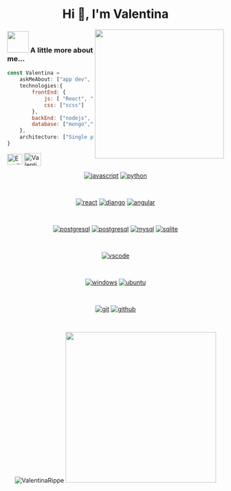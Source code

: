 <h1 align="center">Hi 👋, I'm Valentina</h1>
<img src="https://user-images.githubusercontent.com/94970159/165605188-7bb81344-a1ae-4c2a-a992-a3e9ab8666e3.svg" width="300" align='right'>

### <img src="https://media.giphy.com/media/VgCDAzcKvsR6OM0uWg/giphy.gif" width="50"> A little more about me...  

```javascript
const Valentina = 
    askMeAbout: ["app dev", "web dev", "tech", "game"],
    technologies:{
        frontEnd: {
            js: [ "React", "Angular"],
            css: ["scss"]
        },
        backEnd: ["nodejs", "express", "python"],
        database: ["mongo","mySql"]
    },
    architecture: ["Single page applications"],
}
```
<p align="left">
<a href="mailto:lauravalentina200102@gmail.com" target="blank"><img align="center" alt="Email" src="https://user-images.githubusercontent.com/5141132/50740364-7ea80880-1217-11e9-8faf-2348e31beedd.png" height="25" width="35" ></a>
<a href="https://www.linkedin.com/in/valentina-rippe/" target="blank"><img align="center" src="https://raw.githubusercontent.com/rahuldkjain/github-profile-readme-generator/master/src/images/icons/Social/linked-in-alt.svg" alt="Valentina Rippe" height="30" width="40" /></a>
</p>

<p align="center">
<a href="https://github.com/ValentinaRippe"><img src="https://img.shields.io/badge/JS-f5f542.svg?style=for-the-badge&logo=javascript&logoColor=f5f542&labelColor=ffffff" alt="javascript"></a>
<a href="https://github.com/ValentinaRippe"><img src="https://img.shields.io/badge/python-0768a8.svg?style=for-the-badge&logo=python&logoColor=0768a8&labelColor=ffffff" alt="python"></a>
</p><br>

<p align="center">					    
<a href="https://github.com/ValentinaRippe"><img src="https://img.shields.io/badge/react-61DAFB.svg?style=for-the-badge&logo=react&logoColor=61DAFB&labelColor=ffffff" alt="react"></a>
<a href="https://github.com/ValentinaRippe"><img src="https://img.shields.io/badge/django-47474f.svg?style=for-the-badge&logo=django&logoColor=black&labelColor=ffffff" alt="django"></a>
<a href="https://github.com/ValentinaRippe"><img src="https://img.shields.io/badge/angular-red.svg?style=for-the-badge&logo=angular&logoColor=red&labelColor=ffffff" alt="angular"></a>
</p><br>

<p align="center">
 <a href="https://github.com/ValentinaRippe"><img src="https://img.shields.io/badge/mongodb-589636.svg?style=for-the-badge&logo=mongodb&logoColor=589636&labelColor=ffffff" alt="postgresql"></a>
<a href="https://github.com/ValentinaRippe"><img src="https://img.shields.io/badge/postgresql-6566ba.svg?style=for-the-badge&logo=postgresql&logoColor=6566ba&labelColor=ffffff" alt="postgresql"></a>
<a href="https://github.com/ValentinaRippe"><img src="https://img.shields.io/badge/mysql-3aabe8.svg?style=for-the-badge&logo=mysql&logoColor=3aabe8&labelColor=ffffff" alt="mysql"></a>
<a href="https://github.com/ValentinaRippe"><img src="https://img.shields.io/badge/sqlite-1daede.svg?style=for-the-badge&logo=sqlite&logoColor=1daede&labelColor=ffffff" alt="sqlite"></a>
</p><br>

<p align="center">
<a href="https://github.com/ValentinaRippe">
<img src="https://img.shields.io/badge/vscode-blue.svg?style=for-the-badge&logo=visual-studio-code&labelColor=ffffff&logoColor=blue" alt="vscode">
</a>
</p><br>

<p align="center">
<a href="https://github.com/ValentinaRippe"><img src="https://img.shields.io/badge/windows-3795fa.svg?style=for-the-badge&logo=windows&logoColor=3795fa&labelColor=ffffff" alt="windows"></a>
  <a href="https://github.com/ValentinaRippe">
<img src="https://img.shields.io/badge/linux-000000.svg?style=for-the-badge&logo=linux&labelColor=ffffff&logoColor=000000" alt="ubuntu">
</a>
</p><br>

<p align="center">
<a href="https://github.com/ValentinaRippe"><img src="https://img.shields.io/badge/git-F05032.svg?style=for-the-badge&logo=git&logoColor=F05032&labelColor=ffffff" alt="git"></a>
<a href="https://github.com/ValentinaRippe"><img src="https://img.shields.io/badge/github-black.svg?style=for-the-badge&logo=github&logoColor=black&labelColor=ffffff" alt="github"></a>

</p><br>
<p align="center">
<img src="https://github-readme-stats.vercel.app/api?username=ValentinaRippe&show_icons=true&theme=dracula&title_color=ffffff&text_color=ffffff&bg_color=000000&locale=en" alt="ValentinaRippe" /> 
<img src="https://github-readme-stats.vercel.app/api/top-langs/?username=ValentinaRippe&show_icons=true&theme=dracula&title_color=ffffff&text_color=ffffff&bg_color=000000&locale=en" width="350" >
 </p>

